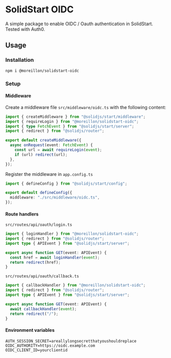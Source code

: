 # SolidStart OIDC

A simple package to enable OIDC / Oauth authentication in SolidStart. Tested with Auth0.

## Usage

### Installation

```
npm i @moreillon/solidstart-oidc
```

### Setup

#### Middleware

Create a middleware file `src/middleware/oidc.ts` with the following content:

```ts
import { createMiddleware } from "@solidjs/start/middleware";
import { requireLogin } from "@moreillon/solidstart-oidc";
import { type FetchEvent } from "@solidjs/start/server";
import { redirect } from "@solidjs/router";

export default createMiddleware({
  async onRequest(event: FetchEvent) {
    const url = await requireLogin(event);
    if (url) redirect(url);
  },
});
```

Register the middleware in `app.config.ts`

```ts
import { defineConfig } from "@solidjs/start/config";

export default defineConfig({
  middleware: "./src/middleware/oidc.ts",
});
```

#### Route handlers

`src/routes/api/oauth/login.ts`

```ts
import { loginHandler } from "@moreillon/solidstart-oidc";
import { redirect } from "@solidjs/router";
import type { APIEvent } from "@solidjs/start/server";

export async function GET(event: APIEvent) {
  const href = await loginHandler(event);
  return redirect(href);
}
```

`src/routes/api/oauth/callback.ts`

```ts
import { callbackHandler } from "@moreillon/solidstart-oidc";
import { redirect } from "@solidjs/router";
import type { APIEvent } from "@solidjs/start/server";

export async function GET(event: APIEvent) {
  await callbackHandler(event);
  return redirect("/");
}
```

#### Environment variables

```.env
AUTH_SESSION_SECRET=areallylongsecretthatyoushouldreplace
OIDC_AUTHORITY=https://oidc.example.com
OIDC_CLIENT_ID=yourclientid
```
